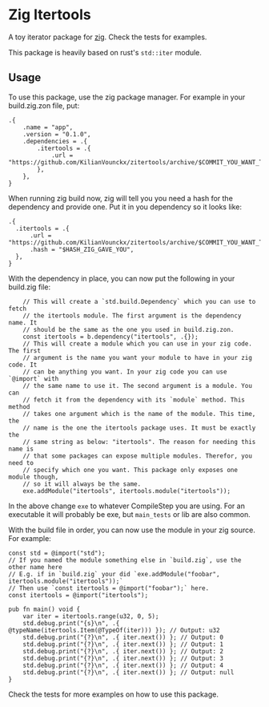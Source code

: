 # Zig Itertools

A toy iterator package for [zig](ziglang.org). Check the tests for examples.

This package is heavily based on rust's `std::iter` module.

## Usage

To use this package, use the zig package manager. For example in your build.zig.zon file, put:

```zig
.{
    .name = "app",
    .version = "0.1.0",
    .dependencies = .{
        .itertools = .{
            .url = "https://github.com/KilianVounckx/zitertools/archive/$COMMIT_YOU_WANT_TO_USE.tar.gz",
        },
    },
}
```

When running zig build now, zig will tell you you need a hash for the dependency and provide one.
Put it in you dependency so it looks like:

```zig
.{
  .itertools = .{
      .url = "https://github.com/KilianVounckx/zitertools/archive/$COMMIT_YOU_WANT_TO_USE.tar.gz",
      .hash = "$HASH_ZIG_GAVE_YOU",
  },
}
```

With the dependency in place, you can now put the following in your build.zig file:

```zig
    // This will create a `std.build.Dependency` which you can use to fetch
    // the itertools module. The first argument is the dependency name. It
    // should be the same as the one you used in build.zig.zon.
    const itertools = b.dependency("itertools", .{});
    // This will create a module which you can use in your zig code. The first
    // argument is the name you want your module to have in your zig code. It
    // can be anything you want. In your zig code you can use `@import` with
    // the same name to use it. The second argument is a module. You can
    // fetch it from the dependency with its `module` method. This method
    // takes one argument which is the name of the module. This time, the
    // name is the one the itertools package uses. It must be exactly the
    // same string as below: "itertools". The reason for needing this name is
    // that some packages can expose multiple modules. Therefor, you need to
    // specify which one you want. This package only exposes one module though,
    // so it will always be the same.
    exe.addModule("itertools", itertools.module("itertools"));
```

In the above change `exe` to whatever CompileStep you are using. For an executable it will
probably be exe, but `main_tests` or lib are also common.

With the build file in order, you can now use the module in your zig source. For example:

```zig
const std = @import("std");
// If you named the module something else in `build.zig`, use the other name here
// E.g. if in `build.zig` your did `exe.addModule("foobar", itertools.module("itertools"));`
// Then use `const itertools = @import("foobar");` here.
const itertools = @import("itertools");

pub fn main() void {
    var iter = itertools.range(u32, 0, 5);
    std.debug.print("{s}\n", .{ @typeName(itertools.Item(@TypeOf(iter))) }); // Output: u32
    std.debug.print("{?}\n", .{ iter.next()) }; // Output: 0
    std.debug.print("{?}\n", .{ iter.next()) }; // Output: 1
    std.debug.print("{?}\n", .{ iter.next()) }; // Output: 2
    std.debug.print("{?}\n", .{ iter.next()) }; // Output: 3
    std.debug.print("{?}\n", .{ iter.next()) }; // Output: 4
    std.debug.print("{?}\n", .{ iter.next()) }; // Output: null
}
```

Check the tests for more examples on how to use this package.

